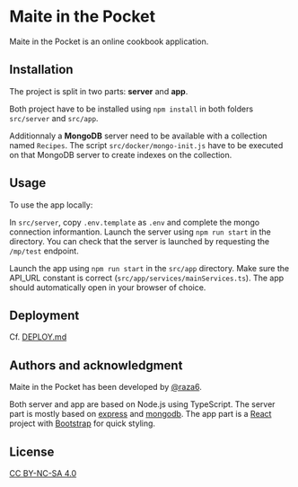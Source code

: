 # Maite in the Pocket

Maite in the Pocket is an online cookbook application.

## Installation

The project is split in two parts: **server** and **app**.

Both project have to be installed using `npm install` in both folders `src/server` and `src/app`.

Additionnaly a **MongoDB** server need to be available with a collection named `Recipes`. The script `src/docker/mongo-init.js` have to be executed on that MongoDB server to create indexes on the collection.

## Usage

To use the app locally:

In `src/server`, copy `.env.template` as `.env` and complete the mongo connection informantion.
Launch the server using `npm run start` in the  directory. You can check that the server is launched by requesting the `/mp/test` endpoint.

Launch the app using `npm run start` in the `src/app` directory. Make sure the API_URL constant is correct (`src/app/services/mainServices.ts`). The app should automatically open in your browser of choice.

## Deployment

Cf. [DEPLOY.md](./DEPLOY.md)

## Authors and acknowledgment

Maite in the Pocket has been developed by [@raza6](https://github.com/raza6).

Both server and app are based on Node.js using TypeScript. The server part is mostly based on [express](https://www.npmjs.com/package/express) and [mongodb](https://www.npmjs.com/package/mongodb). The app part is a [React](https://www.npmjs.com/package/react) project with [Bootstrap](https://getbootstrap.com/) for quick styling.

## License

[CC BY-NC-SA 4.0](https://creativecommons.org/licenses/by-nc-sa/4.0/legalcode)